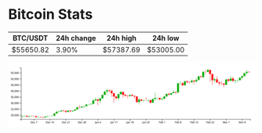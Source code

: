 # Bitcoin Stats

BTC/USDT|24h change|24h high|24h low|
|---|---|---|---|
|$55650.82|3.90%|$57387.69|$53005.00|

<img src="./chart.svg">

